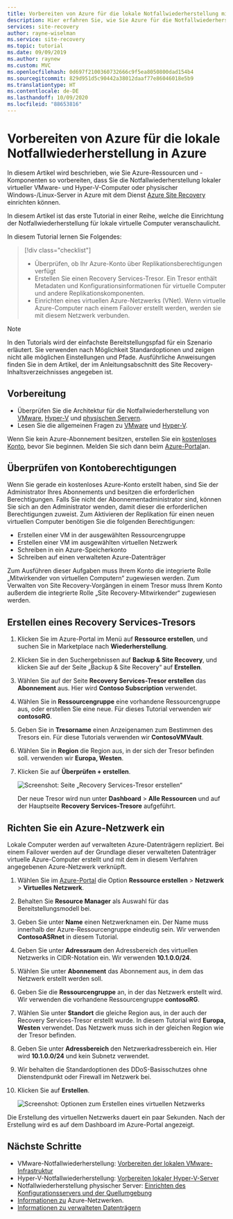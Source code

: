 ```yaml
---
title: Vorbereiten von Azure für die lokale Notfallwiederherstellung mit Azure Site Recovery
description: Hier erfahren Sie, wie Sie Azure für die Notfallwiederherstellung von lokalen Computern mit Azure Site Recovery vorbereiten.
services: site-recovery
author: rayne-wiselman
ms.service: site-recovery
ms.topic: tutorial
ms.date: 09/09/2019
ms.author: raynew
ms.custom: MVC
ms.openlocfilehash: 0d697f2100360732666c9f5ea8050800dad154b4
ms.sourcegitcommit: 829d951d5c90442a38012daaf77e86046018e5b9
ms.translationtype: HT
ms.contentlocale: de-DE
ms.lasthandoff: 10/09/2020
ms.locfileid: "88653816"
---
```

# <a name="prepare-azure-for-on-premises-disaster-recovery-to-azure"></a>Vorbereiten von Azure für die lokale Notfallwiederherstellung in Azure

In diesem Artikel wird beschrieben, wie Sie Azure-Ressourcen und -Komponenten so vorbereiten, dass Sie die Notfallwiederherstellung lokaler virtueller VMware- und Hyper-V-Computer oder physischer Windows-/Linux-Server in Azure mit dem Dienst [Azure Site Recovery](site-recovery-overview.md) einrichten können.

In diesem Artikel ist das erste Tutorial in einer Reihe, welche die Einrichtung der Notfallwiederherstellung für lokale virtuelle Computer veranschaulicht. 


In diesem Tutorial lernen Sie Folgendes:

> [!div class="checklist"]
> * Überprüfen, ob Ihr Azure-Konto über Replikationsberechtigungen verfügt
> * Erstellen Sie einen Recovery Services-Tresor. Ein Tresor enthält Metadaten und Konfigurationsinformationen für virtuelle Computer und andere Replikationskomponenten.
> * Einrichten eines virtuellen Azure-Netzwerks (VNet). Wenn virtuelle Azure-Computer nach einem Failover erstellt werden, werden sie mit diesem Netzwerk verbunden.

> [!NOTE]
> In den Tutorials wird der einfachste Bereitstellungspfad für ein Szenario erläutert. Sie verwenden nach Möglichkeit Standardoptionen und zeigen nicht alle möglichen Einstellungen und Pfade. Ausführliche Anweisungen finden Sie in dem Artikel, der im Anleitungsabschnitt des Site Recovery-Inhaltsverzeichnisses angegeben ist.

## <a name="before-you-start"></a>Vorbereitung

- Überprüfen Sie die Architektur für die Notfallwiederherstellung von [VMware](vmware-azure-architecture.md), [Hyper-V](hyper-v-azure-architecture.md) und [physischen Servern](physical-azure-architecture.md).
- Lesen Sie die allgemeinen Fragen zu [VMware](vmware-azure-common-questions.md) und [Hyper-V](hyper-v-azure-common-questions.md).

Wenn Sie kein Azure-Abonnement besitzen, erstellen Sie ein [kostenloses Konto](https://azure.microsoft.com/pricing/free-trial/), bevor Sie beginnen. Melden Sie sich dann beim [Azure-Portal](https://portal.azure.com)an.


## <a name="verify-account-permissions"></a>Überprüfen von Kontoberechtigungen

Wenn Sie gerade ein kostenloses Azure-Konto erstellt haben, sind Sie der Administrator Ihres Abonnements und besitzen die erforderlichen Berechtigungen. Falls Sie nicht der Abonnementadministrator sind, können Sie sich an den Administrator wenden, damit dieser die erforderlichen Berechtigungen zuweist. Zum Aktivieren der Replikation für einen neuen virtuellen Computer benötigen Sie die folgenden Berechtigungen:

- Erstellen einer VM in der ausgewählten Ressourcengruppe
- Erstellen einer VM im ausgewählten virtuellen Netzwerk
- Schreiben in ein Azure-Speicherkonto
- Schreiben auf einen verwalteten Azure-Datenträger

Zum Ausführen dieser Aufgaben muss Ihrem Konto die integrierte Rolle „Mitwirkender von virtuellen Computern“ zugewiesen werden. Zum Verwalten von Site Recovery-Vorgängen in einem Tresor muss Ihrem Konto außerdem die integrierte Rolle „Site Recovery-Mitwirkender“ zugewiesen werden.


## <a name="create-a-recovery-services-vault"></a>Erstellen eines Recovery Services-Tresors

1. Klicken Sie im Azure-Portal im Menü auf **Ressource erstellen**, und suchen Sie in Marketplace nach **Wiederherstellung**.
2. Klicken Sie in den Suchergebnissen auf **Backup & Site Recovery**, und klicken Sie auf der Seite „Backup & Site Recovery“ auf **Erstellen**. 
3. Wählen Sie auf der Seite **Recovery Services-Tresor erstellen** das **Abonnement** aus. Hier wird **Contoso Subscription** verwendet.
4. Wählen Sie in **Ressourcengruppe** eine vorhandene Ressourcengruppe aus, oder erstellen Sie eine neue. Für dieses Tutorial verwenden wir **contosoRG**.
5. Geben Sie in **Tresorname** einen Anzeigenamen zum Bestimmen des Tresors ein. Für diese Tutorials verwenden wir **ContosoVMVault**.
6. Wählen Sie in **Region** die Region aus, in der sich der Tresor befinden soll. verwenden wir **Europa, Westen**.
7. Klicken Sie auf **Überprüfen + erstellen**.

   ![Screenshot: Seite „Recovery Services-Tresor erstellen“](./media/tutorial-prepare-azure/new-vault-settings.png)

   Der neue Tresor wird nun unter **Dashboard** > **Alle Ressourcen** und auf der Hauptseite **Recovery Services-Tresore** aufgeführt.

## <a name="set-up-an-azure-network"></a>Richten Sie ein Azure-Netzwerk ein

Lokale Computer werden auf verwalteten Azure-Datenträgern repliziert. Bei einem Failover werden auf der Grundlage dieser verwalteten Datenträger virtuelle Azure-Computer erstellt und mit dem in diesem Verfahren angegebenen Azure-Netzwerk verknüpft.

1. Wählen Sie im [Azure-Portal](https://portal.azure.com) die Option **Ressource erstellen** > **Netzwerk** > **Virtuelles Netzwerk**.
2. Behalten Sie **Resource Manager** als Auswahl für das Bereitstellungsmodell bei.
3. Geben Sie unter **Name** einen Netzwerknamen ein. Der Name muss innerhalb der Azure-Ressourcengruppe eindeutig sein. Wir verwenden **ContosoASRnet** in diesem Tutorial.
4. Geben Sie unter **Adressraum** den Adressbereich des virtuellen Netzwerks in CIDR-Notation ein. Wir verwenden **10.1.0.0/24**.
5. Wählen Sie unter **Abonnement** das Abonnement aus, in dem das Netzwerk erstellt werden soll.
6. Geben Sie die **Ressourcengruppe** an, in der das Netzwerk erstellt wird. Wir verwenden die vorhandene Ressourcengruppe **contosoRG**.
7. Wählen Sie unter **Standort** die gleiche Region aus, in der auch der Recovery Services-Tresor erstellt wurde. In diesem Tutorial wird **Europa, Westen** verwendet. Das Netzwerk muss sich in der gleichen Region wie der Tresor befinden.
8. Geben Sie unter **Adressbereich** den Netzwerkadressbereich ein. Hier wird **10.1.0.0/24** und kein Subnetz verwendet.
9. Wir behalten die Standardoptionen des DDoS-Basisschutzes ohne Dienstendpunkt oder Firewall im Netzwerk bei.
9. Klicken Sie auf **Erstellen**.

   ![Screenshot: Optionen zum Erstellen eines virtuellen Netzwerks](media/tutorial-prepare-azure/create-network.png)

Die Erstellung des virtuellen Netzwerks dauert ein paar Sekunden. Nach der Erstellung wird es auf dem Dashboard im Azure-Portal angezeigt.




## <a name="next-steps"></a>Nächste Schritte

- VMware-Notfallwiederherstellung: [Vorbereiten der lokalen VMware-Infrastruktur](./vmware-azure-tutorial-prepare-on-premises.md)
- Hyper-V-Notfallwiederherstellung: [Vorbereiten lokaler Hyper-V-Server](hyper-v-prepare-on-premises-tutorial.md)
- Notfallwiederherstellung physischer Server: [Einrichten des Konfigurationsservers und der Quellumgebung](physical-azure-disaster-recovery.md)
- [Informationen zu](../virtual-network/virtual-networks-overview.md) Azure-Netzwerken.
- [Informationen zu verwalteten Datenträgern](../virtual-machines/managed-disks-overview.md)
